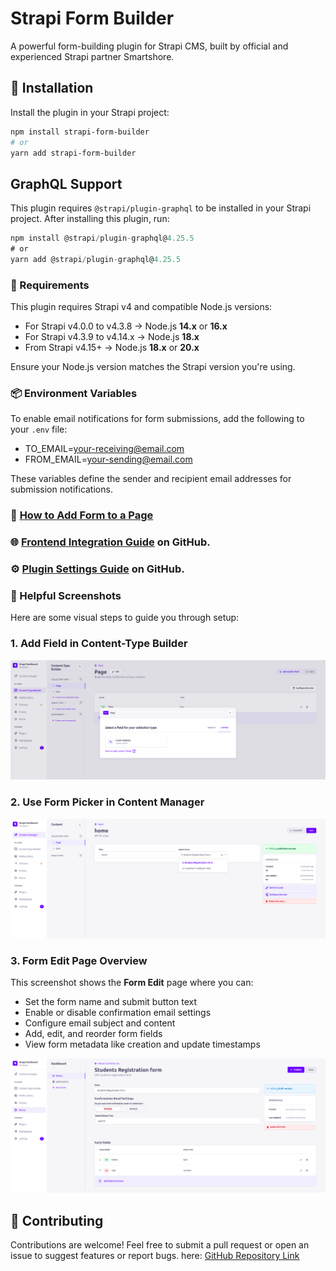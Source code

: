 # Strapi Form Builder

A powerful form-building plugin for Strapi CMS, built by official and experienced Strapi partner Smartshore.

## 🚀 Installation

Install the plugin in your Strapi project:

```bash
npm install strapi-form-builder
# or
yarn add strapi-form-builder

```

## GraphQL Support

This plugin requires `@strapi/plugin-graphql` to be installed in your Strapi project.
After installing this plugin, run:

```js
npm install @strapi/plugin-graphql@4.25.5
# or
yarn add @strapi/plugin-graphql@4.25.5
```

### 🔧 Requirements

This plugin requires Strapi v4 and compatible Node.js versions:

- For Strapi v4.0.0 to v4.3.8 → Node.js **14.x** or **16.x**
- For Strapi v4.3.9 to v4.14.x → Node.js **18.x**
- From Strapi v4.15+ → Node.js **18.x** or **20.x**

Ensure your Node.js version matches the Strapi version you're using.

### 📦 Environment Variables

To enable email notifications for form submissions, add the following to your `.env` file:

- TO_EMAIL=your-receiving@email.com
- FROM_EMAIL=your-sending@email.com

These variables define the sender and recipient email addresses for submission notifications.

### 📑 [How to Add Form to a Page](https://github.com/vivek-smartshore/strapi-plugin-npm/blob/main/docs/form-configure-guide.md)

### 🌐 [Frontend Integration Guide](https://github.com/vivek-smartshore/strapi-plugin-npm/blob/main/docs/frontend.md) on GitHub.

### ⚙️ [Plugin Settings Guide](https://github.com/vivek-smartshore/strapi-plugin-npm/blob/main/docs/form-plugin-settings.md) on GitHub.

### 📸 Helpful Screenshots

Here are some visual steps to guide you through setup:

### 1. Add Field in Content-Type Builder

![Add Field](https://github.com/vivek-smartshore/strapi-plugin-npm/blob/main/docs/screenshots/content-type-builder.png?raw=true)

### 2. Use Form Picker in Content Manager

![Use Form Picker](https://github.com/vivek-smartshore/strapi-plugin-npm/blob/main/docs/screenshots/select-form.png?raw=true)

### 3. Form Edit Page Overview

This screenshot shows the **Form Edit** page where you can:

- Set the form name and submit button text
- Enable or disable confirmation email settings
- Configure email subject and content
- Add, edit, and reorder form fields
- View form metadata like creation and update timestamps

![Form Edit Page](https://github.com/vivek-smartshore/strapi-plugin-npm/blob/main/docs/screenshots/form-edit-page.png?raw=true)

## 🤝 Contributing

Contributions are welcome! Feel free to submit a pull request or open an issue to suggest features or report bugs.
here: [GitHub Repository Link](https://github.com/vivek-smartshore/strapi-plugin-npm)
